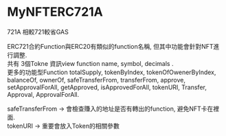 # MyNFTERC721A
721A 相較721較省GAS


ERC721合約Function與ERC20有類似的function名稱, 但其中功能會針對NFT進行調整.  
共有 3個Tokne 資訊view function name, symbol, decimals .  
更多的功能型Function totalSupply, tokenByIndex, tokenOfOwenerByIndex, balanceOf, ownerOf, safeTransferFrom, transferFrom, approve, setApprovalForAll, getApproved, isApprovedForAll, tokenURI, Transfer, Approval, ApprovalForAll.  

safeTransferFrom -> 會檢查賺入的地址是否有轉出的function, 避免NFT卡在裡面.  
tokenURI -> 重要會放入Token的相關參數
